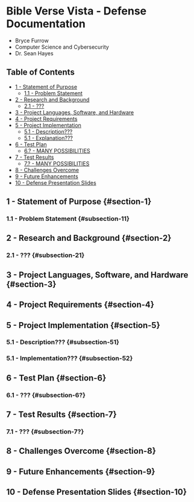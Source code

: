 Bible Verse Vista - Defense Documentation
===============
- Bryce Furrow
- Computer Science and Cybersecurity
- Dr. Sean Hayes

## Table of Contents
- [1 - Statement of Purpose](#section-1)
  - [1.1 - Problem Statement](#subsection-11)
- [2 - Research and Background](#section-2)
  - [2.1 - ???](#subsection-21)
- [3 - Project Languages, Software, and Hardware](#section-3)
- [4 - Project Requirements](#section-4)
- [5 - Project Implementation](#section-5)
  - [5.1 - Description???](#section-51)
  - [5.1 - Explanation???](#section-52)
- [6 - Test Plan](#section-6)
  - [6.? - MANY POSSIBILITIES](#section-6?)
- [7 - Test Results](#section-7)
  - [7.? - MANY POSSIBILITIES](#section-7?)
- [8 - Challenges Overcome](#section-8)
- [9 - Future Enhancements](#section-9)
- [10 - Defense Presentation Slides](#section-10)


## 1 - Statement of Purpose {#section-1}
### 1.1 - Problem Statement {#subsection-11}

## 2 - Research and Background {#section-2}
### 2.1 - ??? {#subsection-21}

## 3 - Project Languages, Software, and Hardware {#section-3}

## 4 - Project Requirements {#section-4}

## 5 - Project Implementation {#section-5}
### 5.1 - Description??? {#subsection-51}
### 5.1 - Implementation??? {#subsection-52}

## 6 - Test Plan {#section-6}
### 6.1 - ??? {#subsection-6?}

## 7 - Test Results {#section-7}
### 7.1 - ??? {#subsection-7?}

## 8 - Challenges Overcome {#section-8}

## 9 - Future Enhancements {#section-9}

## 10 - Defense Presentation Slides {#section-10}
